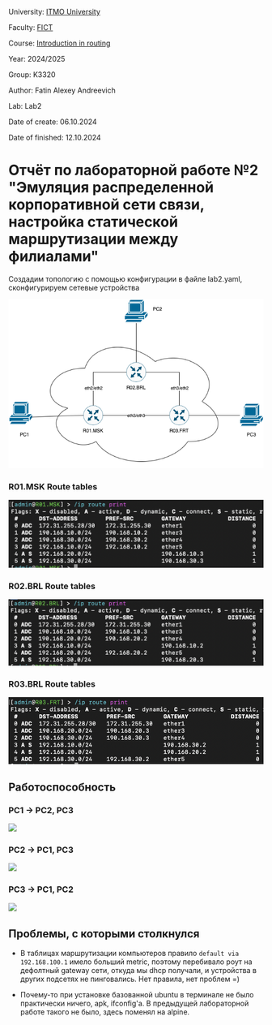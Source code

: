 University: [ITMO University](https://itmo.ru/ru/)

Faculty: [FICT](https://fict.itmo.ru)

Course: [Introduction in routing](https://github.com/itmo-ict-faculty/introduction-in-routing)

Year: 2024/2025

Group: K3320

Author: Fatin Alexey Andreevich

Lab: Lab2

Date of create: 06.10.2024

Date of finished: 12.10.2024

# Отчёт по лабораторной работе №2 "Эмуляция распределенной корпоративной сети связи, настройка статической маршрутизации между филиалами"

Создадим топологию с помощью конфигурации в файле lab2.yaml, сконфигурируем сетевые устройства

<img src="./schema.png">

### R01.MSK Route tables

<img src="./imgs/R01_routes.png">

### R02.BRL Route tables

<img src="./imgs/R02_routes.png">

### R03.BRL Route tables

<img src="./imgs/R03_routes.png">

## Работоспособность

### PC1 -> PC2, PC3

<img src="./imgs/pingPC1->23.png">

### PC2 -> PC1, PC3

<img src="./imgs/pingPC2->13.png">

### PC3 -> PC1, PC2

<img src="./imgs/pingPC3->12.png">


## Проблемы, с которыми столкнулся 

- В таблицах маршрутизации компьютеров правило `default via 192.168.100.1` имело больший metric, поэтому перебивало роут на дефолтный gateway сети, откуда мы dhcp получали, и устройства в других подсетях не пинговались. Нет правила, нет проблем =)

- Почему-то при установке базованной ubuntu в терминале не было практически ничего, apk, ifconfig'a. В предыдущей лабораторной работе такого не было, здесь поменял на alpine.





